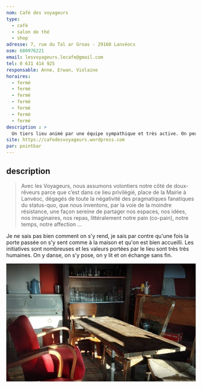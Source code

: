 ```yaml
---
nom: Café des voyageurs
type: 
  - café
  - salon de thé
  - shop
adresse: 7, rue du Tal ar Groas - 29160 Lanvéocs
osm: 680976221
email: lesvoyageurs.lecafe@gmail.com
tel: 0 631 414 925
responsable: Anne, Erwan, Violaine
horaires:
  - fermé
  - fermé
  - fermé
  - fermé
  - fermé
  - fermé
  - fermé
description : >
  Un tiers lieu animé par une équipe sympathique et très active. On peut y boire un verre, laisser jouer les enfants, y voir des spectacles ou consulter la revue [Amzer](https://www.amzer.bzh) éditée par le collectif.
site: https://cafedesvoyageurs.wordpress.com
par: pointbar
---
```


## description

> Avec les Voyageurs, nous assumons volontiers notre côté de doux-rêveurs parce que c’est dans ce lieu privilégié, place de la Mairie à Lanvéoc, dégagés de toute la négativité des pragmatiques fanatiques du status-quo, que nous inventons, par la voie de la moindre résistance, une façon sereine de partager nos espaces, nos idées, nos imaginaires, nos repas, littéralement notre pain (co-pain), notre temps, notre affection …

Je ne sais pas bien comment on s'y rend, je sais par contre qu'une fois la porte passée on s'y sent comme à la maison et qu'on est bien accueilli. Les initiatives sont nombreuses et les valeurs portées par le lieu sont très très humaines. On y danse, on s'y pose, on y lit et on échange sans fin.

![Café des voyageurs](./media/cafe-des-voyageurs.jpg)
